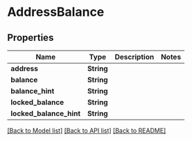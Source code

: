 # AddressBalance

## Properties

Name | Type | Description | Notes
------------ | ------------- | ------------- | -------------
**address** | **String** |  | 
**balance** | **String** |  | 
**balance_hint** | **String** |  | 
**locked_balance** | **String** |  | 
**locked_balance_hint** | **String** |  | 

[[Back to Model list]](../README.md#documentation-for-models) [[Back to API list]](../README.md#documentation-for-api-endpoints) [[Back to README]](../README.md)


